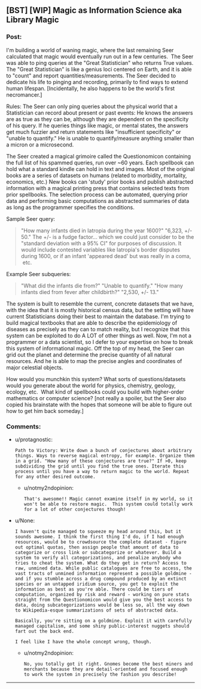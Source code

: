 ## [BST] [WIP] Magic as Information Science aka Library Magic

### Post:


I'm building a world of waning magic, where the last remaining Seer calculated that magic would eventually run out in a few centuries.  The Seer was able to ping queries at the "Great Statistician" who returns True values. The "Great Statistician" is like a genius loci centered on Earth, and it is able to "count" and report quantities/measurements. The Seer decided to dedicate his life to pinging and recording, primarily to find ways to extend human lifespan. [Incidentally, he also happens to be the world's first necromancer.]

Rules: The Seer can only ping queries about the physical world that a Statistician can record about present or past events: He knows the answers are as true as they can be, although they are dependent on the specificity of his query. If he queries things like magic, or mental states, the answers get much fuzzier and return statements like "insufficient specificity" or "unable to quantify." He is unable to quantify/measure anything smaller than a micron or a microsecond.

The Seer created a magical grimoire called the Questionomicon containing the full list of his spammed queries, run over ~60 years. Each spellbook can hold what a standard kindle can hold in text and images. Most of the original books are a series of datasets on humans (related to morbidity, mortality, economics, etc.) New books can 'study' prior books and publish abstracted information with a magical printing press that contains selected texts from prior spellbooks. The selection process can be automated, querying prior data and performing basic computations as abstracted summaries of data as long as the programmer specifies the conditions.

Sample Seer query:

>"How many infants died in Iatropia during the year 1600?" "6,323, +/- 50." The +/- is a fudge factor... which we could just consider to be the "standard deviation with a 95% CI" for purposes of discussion. It would include contested variables like Iatropia's border disputes during 1600, or if an infant 'appeared dead' but was really in a coma,  etc.

Example Seer subqueries:

>"What did the infants die from?" "Unable to quantify." "How many infants died from fever after childbirth?" "2,530, +/- 13."

The system is built to resemble the current, concrete datasets that we have, with the idea that it is mostly historical census data, but the setting will have current Statisticians doing their best to maintain the database. I'm trying to build magical textbooks that are able to describe the epidemiology of diseases as precisely as they can to match reality, but I recognize that this system can be exploited to do A LOT of other things as well. Now, I'm not a programmer or a data scientist, so I defer to your expertise on how to break this system of informational magic. Off the top of my head, the Seer can grid out the planet and determine the precise quantity of all natural resources. And he is able to map the precise angles and coordinates of major celestial objects. 

How would you munchkin this system? What sorts of questions/datasets would you generate about the world for physics, chemistry, geology, ecology, etc.  What kind of spellbooks could you build with higher-order mathematics or computer science? [not really a spoiler, but the Seer also copied his brainstate with the hopes that someone will be able to figure out how to get him back someday.]

### Comments:

- u/protagnostic:
  ```
  Path to Victory: Write down a bunch of conjectures about arbitrary things. Ways to reverse magical entropy, for example. Organize them in a grid. "How many of these conjectures are true?" If >0, keep subdividing the grid until you find the true ones. Iterate this process until you have a way to return magic to the world. Repeat for any other desired outcome.
  ```

  - u/notmy2ndopinion:
    ```
    That's awesome!! Magic cannot examine itself in my world, so it won't be able to restore magic.  This system could totally work for a lot of other conjectures though!
    ```

- u/None:
  ```
  I haven't quite managed to squeeze my head around this, but it sounds awesome. I think the first thing I'd do, if I had enough resources, would be to crowdsource the complete dataset - figure out optimal quotas, then assign people that amount of data to categorize or cross link or subcategorize or whatever. Build a system to verify all categorizations, and penalize anybody who tries to cheat the system. What do they get in return? Access to raw, unmined data. While public catalogues are free to access, the vast tracts of unmined information represent a possible goldmine - and if you stumble across a drug compound produced by an extinct species or an untapped iridium source, you get to exploit the information as best as you're able. There could be tiers of computation, organized by risk and reward - working on pure stats straight from the Questionomicon would give you the best access to data, doing subcategorizations would be less so, all the way down to Wikipedia-esque summarizations of sets of abstracted data.

  Basically, you're sitting on a goldmine. Exploit it with carefully managed capitalism, and some shiny public-interest nuggets should fart out the back end.

  I feel like I have the whole concept wrong, though.
  ```

  - u/notmy2ndopinion:
    ```
    No, you totally got it right. Gnomes become the best miners and merchants because they are detail-oriented and focused enough to work the system in precisely the fashion you describe!
    ```

---

